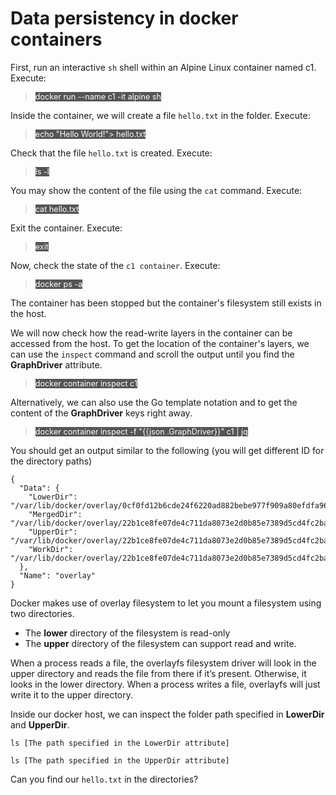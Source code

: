 # Data persistency in docker containers

First,  run an interactive `sh` shell within an Alpine Linux container named c1. Execute:

> <span align="left" style="color:#FFF;background:#555;font:Courier New; font-size: 90%;"> docker run --name c1 -it alpine sh </span>

Inside the container, we will create a file `hello.txt` in the folder. Execute:

> <span align="left" style="color:#FFF;background:#555;font:Courier New; font-size: 90%;"> echo "Hello World!"> hello.txt </span>

Check that the file `hello.txt` is created. Execute:

> <span align="left" style="color:#FFF;background:#555;font:Courier New; font-size: 90%;"> ls -l </span>

You may show the content of the file using the `cat` command. Execute:

> <span align="left" style="color:#FFF;background:#555;font:Courier New; font-size: 90%;"> cat hello.txt </span>

Exit the container. Execute:

> <span align="left" style="color:#FFF;background:#555;font:Courier New; font-size: 90%;"> exit </span>


Now, check the state of the `c1 container`.  Execute:

> <span align="left" style="color:#FFF;background:#555;font:Courier New; font-size: 90%;"> docker ps -a </span>

The container has been stopped but the container's filesystem still exists in the host.

We will now check how the read-write layers in the container can be accessed from the host. To get the location of the container's layers, we can use the `inspect` command and scroll the output until you find the **GraphDriver** attribute.

> <span align="left" style="color:#FFF;background:#555;font:Courier New; font-size: 90%;"> docker container inspect c1 </span>

Alternatively, we can also use the Go template notation and to get the content of the **GraphDriver** keys right away.

> <span align="left" style="color:#FFF;background:#555;font:Courier New; font-size: 90%;"> docker container inspect -f "{{json .GraphDriver}}" c1 | jq </span>


You should get an output similar to the following  (you will get different ID for the directory paths)

```
{
  "Data": {
    "LowerDir": "/var/lib/docker/overlay/0cf0fd12b6cde24f6220ad882bebe977f909a80efdfa96c5945d9873cd41985e/root",
    "MergedDir": "/var/lib/docker/overlay/22b1ce8fe07de4c711da8073e2d0b85e7389d5cd4fc2ba829fe3a131447e8361/merged",
    "UpperDir": "/var/lib/docker/overlay/22b1ce8fe07de4c711da8073e2d0b85e7389d5cd4fc2ba829fe3a131447e8361/upper",
    "WorkDir": "/var/lib/docker/overlay/22b1ce8fe07de4c711da8073e2d0b85e7389d5cd4fc2ba829fe3a131447e8361/work"
  },
  "Name": "overlay"
}
```

Docker makes use of overlay filesystem to let you mount a filesystem using two directories.
* The **lower** directory of the filesystem is read-only
* The **upper** directory of the filesystem  can support read and write.

When a process reads a file, the overlayfs filesystem driver will look in the upper directory and reads the file from there if it’s present. Otherwise, it looks in the lower directory. When a process writes a file, overlayfs will just write it to the upper directory.

Inside our docker host,  we can inspect the folder path  specified in **LowerDir** and **UpperDir**. 

`ls [The path specified in the LowerDir attribute]`

`ls [The path specified in the UpperDir attribute]`

Can you  find our `hello.txt` in the directories?

<br/>

